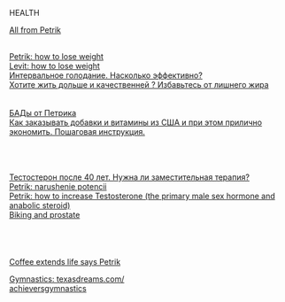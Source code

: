 HEALTH

[All from Petrik](https://www.youtube.com/results?search_query=%D0%A3%D0%BB%D1%8C%D1%82%D1%80%D0%B0%D1%81%D0%B0%D1%83%D0%BD%D0%B4+%D0%9F%D1%80%D0%BE&sp=EiG4AQHCARtDaElKcWI2YW85ak4xRUFSbGhqZ1lOTF8tVVk%253D)<br>
[]()<br>

[Petrik: how to lose weight](https://youtu.be/EX8Ib1I-bk4)<br>
[Levit:  how to lose weight](https://youtu.be/l9d-fIema4c)<br>
[Интервальное голодание. Насколько эффективно? ](https://www.youtube.com/watch?v=7G7XXpo0hhk&feature=youtu.be)<br>
[Хотите жить дольше и качественней ? Избавьтесь от лишнего жира](https://youtu.be/XZya0koDHGM)<br>
[]()<br>
[]()<br>
[БАДы от Петрика](https://youtu.be/yDxh1V_hEzA)<br>
[Как заказывать добавки и витамины из США и при этом прилично экономить. Пошаговая инструкция.](https://www.youtube.com/watch?v=qQyQ_axAtaY)<br>
[]()<br>
[]()<br>
[]()<br>


[Тестостерон после 40 лет. Нужна ли заместительная терапия?](https://www.youtube.com/watch?v=8p-gngL_Eos)<br>
[Petrik: narushenie potencii](https://youtu.be/lg2GGDFqGmc)<br>
[Petrik: how to increase Testosterone (the primary male sex hormone and anabolic steroid)](https://youtu.be/KTcKOwMX7ew)<br>
[Biking and prostate](https://youtu.be/fUvmxQaWVbE)<br>
[]()<br>
[]()<br>
[]()<br>
[]()<br>
[Coffee extends life says Petrik](https://youtu.be/SL0lvMzeLdo)<br>


[Gymnastics: texasdreams.com/](http://texasdreams.com/)<br>
[achieversgymnastics](https://www.achieversgymnastics.com/)<br>
[]()<br>
[]()<br>
[]()<br>
[]()<br>

[]()<br>

[]()<br>
[]()<br>
[]()<br>
[]()<br>
[]()<br>
[]()<br>
[]()<br>
[]()<br>
[]()<br>
[]()<br>
[]()<br>
[]()<br>
[]()<br>
[]()<br>
[]()<br>
[]()<br>
[]()<br>
[]()<br>

